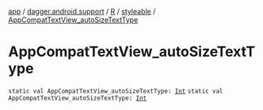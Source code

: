 [app](../../../index.md) / [dagger.android.support](../../index.md) / [R](../index.md) / [styleable](index.md) / [AppCompatTextView_autoSizeTextType](./-app-compat-text-view_auto-size-text-type.md)

# AppCompatTextView_autoSizeTextType

`static val AppCompatTextView_autoSizeTextType: `[`Int`](https://kotlinlang.org/api/latest/jvm/stdlib/kotlin/-int/index.html)
`static val AppCompatTextView_autoSizeTextType: `[`Int`](https://kotlinlang.org/api/latest/jvm/stdlib/kotlin/-int/index.html)